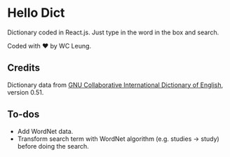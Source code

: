 # Hello Dict

Dictionary coded in React.js. Just type in the word in the box and search.

Coded with ❤️ by WC Leung.

## Credits

Dictionary data from [GNU Collaborative International Dictionary of English](https://gcide.gnu.org.ua/), version 0.51.

## To-dos

* Add WordNet data.
* Transform search term with WordNet algorithm (e.g. studies -> study) before doing the search.